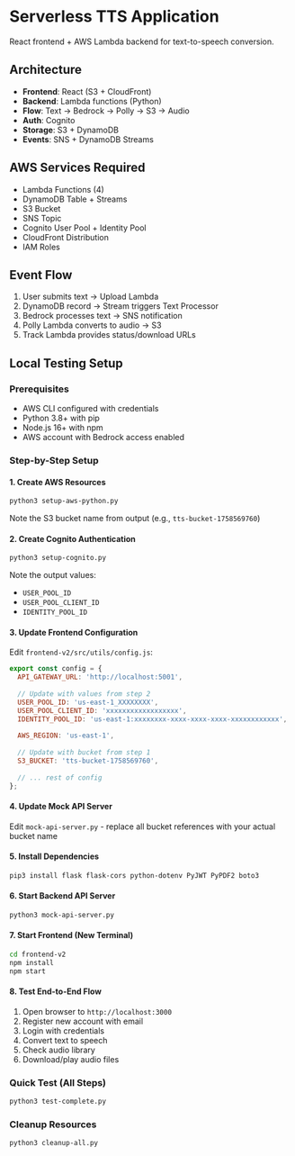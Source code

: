 # Serverless TTS Application

React frontend + AWS Lambda backend for text-to-speech conversion.

## Architecture
- **Frontend**: React (S3 + CloudFront)
- **Backend**: Lambda functions (Python)
- **Flow**: Text → Bedrock → Polly → S3 → Audio
- **Auth**: Cognito
- **Storage**: S3 + DynamoDB
- **Events**: SNS + DynamoDB Streams

## AWS Services Required
- Lambda Functions (4)
- DynamoDB Table + Streams
- S3 Bucket
- SNS Topic
- Cognito User Pool + Identity Pool
- CloudFront Distribution
- IAM Roles

## Event Flow
1. User submits text → Upload Lambda
2. DynamoDB record → Stream triggers Text Processor
3. Bedrock processes text → SNS notification
4. Polly Lambda converts to audio → S3
5. Track Lambda provides status/download URLs

## Local Testing Setup

### Prerequisites
- AWS CLI configured with credentials
- Python 3.8+ with pip
- Node.js 16+ with npm
- AWS account with Bedrock access enabled

### Step-by-Step Setup

#### 1. Create AWS Resources
```bash
python3 setup-aws-python.py
```
Note the S3 bucket name from output (e.g., `tts-bucket-1758569760`)

#### 2. Create Cognito Authentication
```bash
python3 setup-cognito.py
```
Note the output values:
- `USER_POOL_ID`
- `USER_POOL_CLIENT_ID`
- `IDENTITY_POOL_ID`

#### 3. Update Frontend Configuration
Edit `frontend-v2/src/utils/config.js`:
```javascript
export const config = {
  API_GATEWAY_URL: 'http://localhost:5001',
  
  // Update with values from step 2
  USER_POOL_ID: 'us-east-1_XXXXXXXX',
  USER_POOL_CLIENT_ID: 'xxxxxxxxxxxxxxxxxx', 
  IDENTITY_POOL_ID: 'us-east-1:xxxxxxxx-xxxx-xxxx-xxxx-xxxxxxxxxxxx',
  
  AWS_REGION: 'us-east-1',
  
  // Update with bucket from step 1
  S3_BUCKET: 'tts-bucket-1758569760',
  
  // ... rest of config
};
```

#### 4. Update Mock API Server
Edit `mock-api-server.py` - replace all bucket references with your actual bucket name

#### 5. Install Dependencies
```bash
pip3 install flask flask-cors python-dotenv PyJWT PyPDF2 boto3
```

#### 6. Start Backend API Server
```bash
python3 mock-api-server.py
```

#### 7. Start Frontend (New Terminal)
```bash
cd frontend-v2
npm install
npm start
```

#### 8. Test End-to-End Flow
1. Open browser to `http://localhost:3000`
2. Register new account with email
3. Login with credentials
4. Convert text to speech
5. Check audio library
6. Download/play audio files

### Quick Test (All Steps)
```bash
python3 test-complete.py
```

### Cleanup Resources
```bash
python3 cleanup-all.py
```
